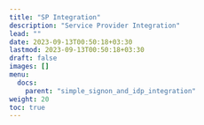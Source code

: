 ```yaml
---
title: "SP Integration"
description: "Service Provider Integration"
lead: ""
date: 2023-09-13T00:50:18+03:30
lastmod: 2023-09-13T00:50:18+03:30
draft: false
images: []
menu:
  docs:
    parent: "simple_signon_and_idp_integration"
weight: 20
toc: true
---
```

